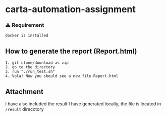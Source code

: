 # carta-automation-assignment

### ⚠️ Requirement
```docker is installed```

## How to generate the report (Report.html)
    1. git clone/download as zip
    2. go to the directory
    3. run "./run_test.sh"
    4. Vola! Now you should see a new file Report.html
    
## Attachment
I have also included the result I have generated locally, the file is located in `/result` direcotory
